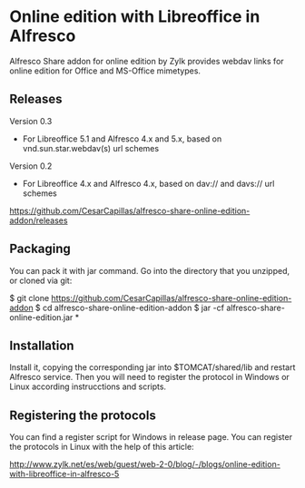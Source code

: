 # Online edition with Libreoffice in Alfresco

Alfresco Share addon for online edition by Zylk provides webdav links for online edition for Office and MS-Office mimetypes.

## Releases 

Version 0.3
 * For Libreoffice 5.1 and Alfresco 4.x and 5.x, based on vnd.sun.star.webdav(s) url schemes
 
Version 0.2
 * For Libreoffice 4.x and Alfresco 4.x, based on dav:// and davs:// url schemes

https://github.com/CesarCapillas/alfresco-share-online-edition-addon/releases

## Packaging

You can pack it with jar command. Go into the directory that you unzipped, or cloned via git:

 $ git clone https://github.com/CesarCapillas/alfresco-share-online-edition-addon
 $ cd alfresco-share-online-edition-addon
 $ jar -cf alfresco-share-online-edition.jar *

## Installation

Install it, copying the corresponding jar into $TOMCAT/shared/lib and restart Alfresco service. Then you will need to register the protocol in Windows or Linux according instrucctions and scripts.

## Registering the protocols

You can find a register script for Windows in release page. 
You can register the protocols in Linux with the help of this article:

http://www.zylk.net/es/web/guest/web-2-0/blog/-/blogs/online-edition-with-libreoffice-in-alfresco-5
